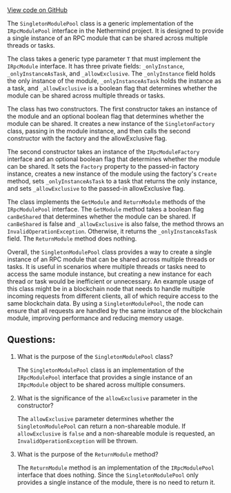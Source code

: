[View code on GitHub](https://github.com/NethermindEth/nethermind/src/Nethermind/Nethermind.JsonRpc/Modules/SingletonModulePool.cs)

The `SingletonModulePool` class is a generic implementation of the `IRpcModulePool` interface in the Nethermind project. It is designed to provide a single instance of an RPC module that can be shared across multiple threads or tasks. 

The class takes a generic type parameter `T` that must implement the `IRpcModule` interface. It has three private fields: `_onlyInstance`, `_onlyInstanceAsTask`, and `_allowExclusive`. The `_onlyInstance` field holds the only instance of the module, `_onlyInstanceAsTask` holds the instance as a task, and `_allowExclusive` is a boolean flag that determines whether the module can be shared across multiple threads or tasks.

The class has two constructors. The first constructor takes an instance of the module and an optional boolean flag that determines whether the module can be shared. It creates a new instance of the `SingletonFactory` class, passing in the module instance, and then calls the second constructor with the factory and the allowExclusive flag.

The second constructor takes an instance of the `IRpcModuleFactory` interface and an optional boolean flag that determines whether the module can be shared. It sets the `Factory` property to the passed-in factory instance, creates a new instance of the module using the factory's `Create` method, sets `_onlyInstanceAsTask` to a task that returns the only instance, and sets `_allowExclusive` to the passed-in allowExclusive flag.

The class implements the `GetModule` and `ReturnModule` methods of the `IRpcModulePool` interface. The `GetModule` method takes a boolean flag `canBeShared` that determines whether the module can be shared. If `canBeShared` is false and `_allowExclusive` is also false, the method throws an `InvalidOperationException`. Otherwise, it returns the `_onlyInstanceAsTask` field. The `ReturnModule` method does nothing.

Overall, the `SingletonModulePool` class provides a way to create a single instance of an RPC module that can be shared across multiple threads or tasks. It is useful in scenarios where multiple threads or tasks need to access the same module instance, but creating a new instance for each thread or task would be inefficient or unnecessary. An example usage of this class might be in a blockchain node that needs to handle multiple incoming requests from different clients, all of which require access to the same blockchain data. By using a `SingletonModulePool`, the node can ensure that all requests are handled by the same instance of the blockchain module, improving performance and reducing memory usage.
## Questions: 
 1. What is the purpose of the `SingletonModulePool` class?
    
    The `SingletonModulePool` class is an implementation of the `IRpcModulePool` interface that provides a single instance of an `IRpcModule` object to be shared across multiple consumers.

2. What is the significance of the `allowExclusive` parameter in the constructor?
    
    The `allowExclusive` parameter determines whether the `SingletonModulePool` can return a non-shareable module. If `allowExclusive` is `false` and a non-shareable module is requested, an `InvalidOperationException` will be thrown.

3. What is the purpose of the `ReturnModule` method?
    
    The `ReturnModule` method is an implementation of the `IRpcModulePool` interface that does nothing. Since the `SingletonModulePool` only provides a single instance of the module, there is no need to return it.